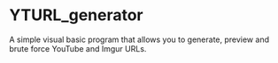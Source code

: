 # YTURL_generator
A simple visual basic program that allows you to generate, preview and brute force YouTube and Imgur URLs.
